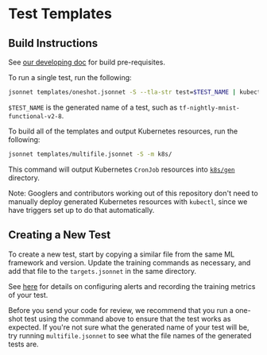 # Test Templates

## Build Instructions

See [our developing doc](../doc/developing) for build pre-requisites.

To run a single test, run the following:

```bash
jsonnet templates/oneshot.jsonnet -S --tla-str test=$TEST_NAME | kubectl create -f -
```

`$TEST_NAME` is the generated name of a test, such as `tf-nightly-mnist-functional-v2-8`.

To build all of the templates and output Kubernetes resources, run the following:

```bash
jsonnet templates/multifile.jsonnet -S -m k8s/
```

This command will output Kubernetes `CronJob` resources into [`k8s/gen`](../k8s/gen) directory.

Note: Googlers and contributors working out of this repository don't need to manually deploy generated Kubernetes resources with `kubectl`, since we have triggers set up to do that automatically.

## Creating a New Test

To create a new test, start by copying a similar file from the same ML framework and version. Update the training commands as necessary, and add that file to the `targets.jsonnet` in the same directory.

See [here](../metrics_handler/README.md) for details on configuring alerts and recording the training metrics of your test.

Before you send your code for review, we recommend that you run a one-shot test using the command above to ensure that the test works as expected. If you're not sure what the generated name of your test will be, try running `multifile.jsonnet` to see what the file names of the generated tests are.
